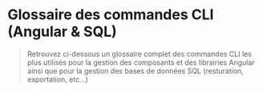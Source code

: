 # Glossaire des commandes CLI (Angular & SQL)

> Retrouvez ci-dessous un glossaire complet des commandes CLI les plus utilisés pour la gestion des composants et des librairies Angular ainsi que pour la gestion des bases de données SQL (resturation, exportation, etc...)